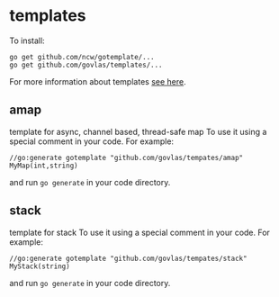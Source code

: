 # templates

To install:

```
go get github.com/ncw/gotemplate/...
go get github.com/govlas/templates/...
```
For more information about templates [see here](https://github.com/ncw/gotemplate).


## amap
template for async, channel based, thread-safe map
To use it using a special comment in your code. For example:
```
//go:generate gotemplate "github.com/govlas/tempates/amap" MyMap(int,string)
```
and run `go generate` in your code directory.


## stack
template for stack
To use it using a special comment in your code. For example:
```
//go:generate gotemplate "github.com/govlas/tempates/stack" MyStack(string)
```
and run `go generate` in your code directory.

